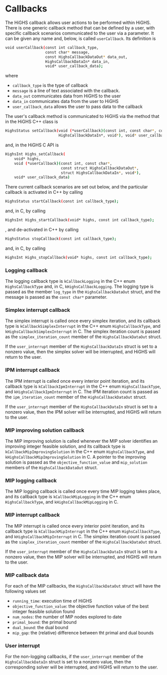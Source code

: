 # Callbacks

The HiGHS callback allows user actions to be performed within HiGHS. There is one generic callback method that can be defined by a user, with specific callback scenarios communicated to the user via a parameter. It can be given any name and, below, is called `userCallback`. Its definition is

```bash
void userCallback(const int callback_type,
                  const char* message,
                  const HighsCallbackDataOut* data_out,
                  HighsCallbackDataIn* data_in,
                  void* user_callback_data);
```

where

* `callback_type` is the type of callback
* `message` is a line of text associated with the callback.
* `data_out` communicates data from HiGHS to the user
* `data_in` communicates data from the user to HiGHS
* `user_callback_data` allows the user to pass data to the callback

The user's callback method is communicated to HiGHS via the method that in the HiGHS C++ class is
```bash
HighsStatus setCallback(void (*userCallback)(const int, const char*, const HighsCallbackDataOut*,
                        HighsCallbackDataIn*, void*), void* user_callback_data);
```
and, in the HiGHS C API is
```bash
HighsInt Highs_setCallback(
    void* highs,
    void (*userCallback)(const int, const char*,
                         const struct HighsCallbackDataOut*,
                         struct HighsCallbackDataIn*, void*),
    void* user_callback_data)
```
There current callback scenarios are set out below, and the particular callback is activated in C++ by calling

```bash
HighsStatus startCallback(const int callback_type);
```
and, in C, by calling
```bash
HighsInt Highs_startCallback(void* highs, const int callback_type);
```
, and de-activated in C++ by calling
```bash
HighsStatus stopCallback(const int callback_type);
```
and, in C, by calling
```bash
HighsInt Highs_stopCallback(void* highs, const int callback_type);
```

### Logging callback

The logging callback type is `kCallbackLogging` in the C++ enum
`HighsCallbackType` and, in C, `kHighsCallbackLogging`. The logging
type is passed as the member `log_type` in the `HighsCallbackDataOut`
struct, and the message is passed as the `const char*` parameter.

### Simplex interrupt callback

The simplex interrupt is called once every simplex iteration, and its
callback type is `kCallbackSimplexInterrupt` in the C++ enum
`HighsCallbackType`, and `kHighsCallbackSimplexInterrupt` in C. The
simplex iteration count is passed as the `simplex_iteration_count`
member of the `HighsCallbackDataOut` struct.

If the `user_interrupt` member of the `HighsCallbackDataIn` struct is
set to a nonzero value, then the simplex solver will be interrupted,
and HiGHS will return to the user.

### IPM interrupt callback

The IPM interrupt is called once every interior point
iteration, and its callback type is `kCallbackIpmInterrupt` in the C++
enum `HighsCallbackType`, and `kHighsCallbackIpmInterrupt` in C. The
IPM iteration count is passed as the `ipm_iteration_count` member of
the `HighsCallbackDataOut` struct.

If the `user_interrupt` member of the `HighsCallbackDataIn` struct is
set to a nonzero value, then the IPM solver will be interrupted, and
HiGHS will return to the user.

### MIP improving solution callback

The MIP improving solution is called whenever the MIP
solver identifies an improving integer feasible solution, and its
callback type is `kCallbackMipImprovingSolution` in the C++ enum
`HighsCallbackType`, and `kHighsCallbackMipImprovingSolution` in C. A
pointer to the improving solution is passed as the
`objective_function_value` and `mip_solution` members of the
`HighsCallbackDataOut` struct.


### MIP logging callback

The MIP logging callback is called once every time MIP logging takes
place, and its callback type is `kCallbackMipLogging` in the C++ enum
`HighsCallbackType`, and `kHighsCallbackMipLogging` in C.

### MIP interrupt callback

The MIP interrupt is called once every interior point
iteration, and its callback type is `kCallbackMipInterrupt` in the C++
enum `HighsCallbackType`, and `kHighsCallbackMipInterrupt` in C. The
simplex iteration count is passed as the `simplex_iteration_count`
member of the `HighsCallbackDataOut` struct.

If the `user_interrupt` member of the `HighsCallbackDataIn` struct is
set to a nonzero value, then the MIP solver will be interrupted,
and HiGHS will return to the user.


### MIP callback data

For each of the MIP callbacks, the `HighsCallbackDataOut` struct will have the following values set

* `running_time`: execution time of HiGHS
* `objective_function_value`: the objective function value of the best integer feasible solution found
* `num_nodes`: the number of MIP nodes explored to date
* `primal_bound`: the primal bound
* `dual_bound`: the dual bound
* `mip_gap`: the (relative) difference between tht primal and dual bounds

### User interrupt

For the non-logging callbacks, if the `user_interrupt` member of the
`HighsCallbackDataIn` struct is set to a nonzero value, then the
corresponding solver will be interrupted, and HiGHS will return to the
user.


